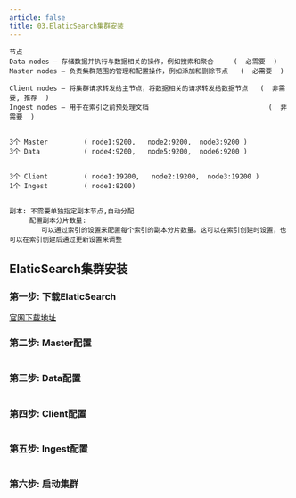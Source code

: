 ```yaml
---
article: false 
title: 03.ElaticSearch集群安装
---
```


```text
节点
Data nodes — 存储数据并执行与数据相关的操作，例如搜索和聚合     (  必需要  )
Master nodes — 负责集群范围的管理和配置操作，例如添加和删除节点   (  必需要  )

Client nodes — 将集群请求转发给主节点，将数据相关的请求转发给数据节点   (  非需要, 推荐  )
Ingest nodes — 用于在索引之前预处理文档                              (  非需要  )


3个 Master         ( node1:9200,   node2:9200,  node3:9200 )
3个 Data           ( node4:9200,   node5:9200,  node6:9200 )


3个 Client         ( node1:19200,   node2:19200,  node3:19200 )
1个 Ingest         ( node1:8200)


副本: 不需要单独指定副本节点,自动分配
     配置副本分片数量:
        可以通过索引的设置来配置每个索引的副本分片数量。这可以在索引创建时设置，也可以在索引创建后通过更新设置来调整
```

## ElaticSearch集群安装

### 第一步: 下载ElaticSearch

[官网下载地址](https://www.elastic.co/cn/downloads/elasticsearch)

### 第二步: Master配置

```text

```

### 第三步: Data配置

```text

```

### 第四步: Client配置

```text

```

### 第五步: Ingest配置

```text

```

### 第六步: 启动集群

```text

```

